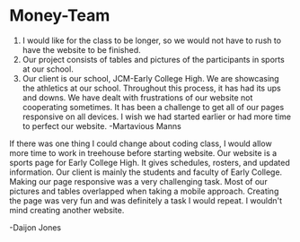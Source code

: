 # Money-Team

1. I would like for the class to be longer, so we would not have to rush to have the website to be finished.
2. Our project consists of tables and pictures of the participants in sports at our school.
3. Our client is our school, JCM-Early College High. We are showcasing the athletics at our school. Throughout this process, it has had its ups and downs. We have dealt with frustrations of our website not cooperating sometimes. It has been a challenge to get all of our pages responsive on all devices. I wish we had started earlier or had more time to perfect our website.
-Martavious Manns

 If there was one thing I could change about coding class, I would allow more time to work in treehouse before starting website. Our website is a sports page for Early College High. It gives schedules, rosters, and updated information. Our client is mainly the students and faculty of Early College. Making our page responsive was a very challenging task. Most of our pictures and tables overlapped when taking a mobile approach. Creating the page was very fun and was definitely a task I would repeat. I wouldn't mind creating another website.
  
-Daijon Jones

